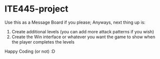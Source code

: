 # ITE445-project

Use this as a Message Board if you please;
Anyways, next thing up is:
1. Create additional levels (you can add more attack patterns if you wish)
2. Create the Win interface or whatever you want the game to show when the player completes the levels

Happy Coding (or not) :D